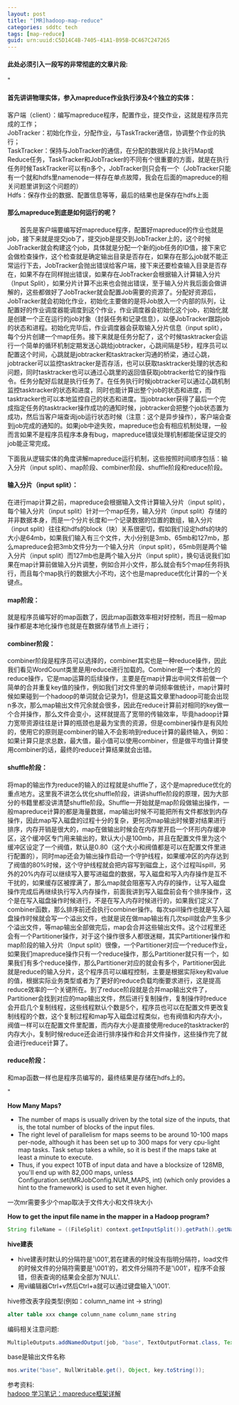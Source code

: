 ```yaml
---
layout: post
title: "[MR]hadoop-map-reduce"
categories: sddtc tech
tags: [map-reduce]
guid: urn:uuid:C5D14C4B-7405-41A1-B95B-DC467C247265
---
```


#### 此处必须引入一段写的非常彻底的文章片段:  
"  
#### 首先讲讲物理实体，参入mapreduce作业执行涉及4个独立的实体：  

客户端（client）：编写mapreduce程序，配置作业，提交作业，这就是程序员完成的工作；  
JobTracker：初始化作业，分配作业，与TaskTracker通信，协调整个作业的执行；  
TaskTracker：保持与JobTracker的通信，在分配的数据片段上执行Map或Reduce任务，TaskTracker和JobTracker的不同有个很重要的方面，就是在执行任务时候TaskTracker可以有n多个，JobTracker则只会有一个（JobTracker只能有一个就和hdfs里namenode一样存在单点故障，我会在后面的mapreduce的相关问题里讲到这个问题的）  
Hdfs：保存作业的数据、配置信息等等，最后的结果也是保存在hdfs上面
　　
#### 那么mapreduce到底是如何运行的呢？  

　　首先是客户端要编写好mapreduce程序，配置好mapreduce的作业也就是job，接下来就是提交job了，提交job是提交到JobTracker上的，这个时候JobTracker就会构建这个job，具体就是分配一个新的job任务的ID值，接下来它会做检查操作，这个检查就是确定输出目录是否存在，如果存在那么job就不能正常运行下去，JobTracker会抛出错误给客户端，接下来还要检查输入目录是否存在，如果不存在同样抛出错误，如果存在JobTracker会根据输入计算输入分片（Input Split），如果分片计算不出来也会抛出错误，至于输入分片我后面会做讲解的，这些都做好了JobTracker就会配置Job需要的资源了。分配好资源后，JobTracker就会初始化作业，初始化主要做的是将Job放入一个内部的队列，让配置好的作业调度器能调度到这个作业，作业调度器会初始化这个job，初始化就是创建一个正在运行的job对象（封装任务和记录信息），以便JobTracker跟踪job的状态和进程。初始化完毕后，作业调度器会获取输入分片信息（input split），每个分片创建一个map任务。接下来就是任务分配了，这个时候tasktracker会运行一个简单的循环机制定期发送心跳给jobtracker，心跳间隔是5秒，程序员可以配置这个时间，心跳就是jobtracker和tasktracker沟通的桥梁，通过心跳，jobtracker可以监控tasktracker是否存活，也可以获取tasktracker处理的状态和问题，同时tasktracker也可以通过心跳里的返回值获取jobtracker给它的操作指令。任务分配好后就是执行任务了。在任务执行时候jobtracker可以通过心跳机制监控tasktracker的状态和进度，同时也能计算出整个job的状态和进度，而tasktracker也可以本地监控自己的状态和进度。当jobtracker获得了最后一个完成指定任务的tasktracker操作成功的通知时候，jobtracker会把整个job状态置为成功，然后当客户端查询job运行状态时候（注意：这个是异步操作），客户端会查到job完成的通知的。如果job中途失败，mapreduce也会有相应机制处理，一般而言如果不是程序员程序本身有bug，mapreduce错误处理机制都能保证提交的job能正常完成。   

下面我从逻辑实体的角度讲解mapreduce运行机制，这些按照时间顺序包括：输入分片（input split）、map阶段、combiner阶段、shuffle阶段和reduce阶段。  

#### 输入分片（input split）：  

在进行map计算之前，mapreduce会根据输入文件计算输入分片（input split），每个输入分片（input split）针对一个map任务，输入分片（input split）存储的并非数据本身，而是一个分片长度和一个记录数据的位置的数组，输入分片（input split）往往和hdfs的block（块）关系很密切，假如我们设定hdfs的块的大小是64mb，如果我们输入有三个文件，大小分别是3mb、65mb和127mb，那么mapreduce会把3mb文件分为一个输入分片（input split），65mb则是两个输入分片（input split）而127mb也是两个输入分片（input split），换句话说我们如果在map计算前做输入分片调整，例如合并小文件，那么就会有5个map任务将执行，而且每个map执行的数据大小不均，这个也是mapreduce优化计算的一个关键点。

#### map阶段：  

就是程序员编写好的map函数了，因此map函数效率相对好控制，而且一般map操作都是本地化操作也就是在数据存储节点上进行；  

#### combiner阶段：  

combiner阶段是程序员可以选择的，combiner其实也是一种reduce操作，因此我们看见WordCount类里是用reduce进行加载的。Combiner是一个本地化的reduce操作，它是map运算的后续操作，主要是在map计算出中间文件前做一个简单的合并重复key值的操作，例如我们对文件里的单词频率做统计，map计算时候如果碰到一个hadoop的单词就会记录为1，但是这篇文章里hadoop可能会出现n多次，那么map输出文件冗余就会很多，因此在reduce计算前对相同的key做一个合并操作，那么文件会变小，这样就提高了宽带的传输效率，毕竟hadoop计算力宽带资源往往是计算的瓶颈也是最为宝贵的资源，但是combiner操作是有风险的，使用它的原则是combiner的输入不会影响到reduce计算的最终输入，例如：如果计算只是求总数，最大值，最小值可以使用combiner，但是做平均值计算使用combiner的话，最终的reduce计算结果就会出错。    

#### shuffle阶段：

将map的输出作为reduce的输入的过程就是shuffle了，这个是mapreduce优化的重点地方。这里我不讲怎么优化shuffle阶段，讲讲shuffle阶段的原理，因为大部分的书籍里都没讲清楚shuffle阶段。Shuffle一开始就是map阶段做输出操作，一般mapreduce计算的都是海量数据，map输出时候不可能把所有文件都放到内存操作，因此map写入磁盘的过程十分的复杂，更何况map输出时候要对结果进行排序，内存开销是很大的，map在做输出时候会在内存里开启一个环形内存缓冲区，这个缓冲区专门用来输出的，默认大小是100mb，并且在配置文件里为这个缓冲区设定了一个阀值，默认是0.80（这个大小和阀值都是可以在配置文件里进行配置的），同时map还会为输出操作启动一个守护线程，如果缓冲区的内存达到了阀值的80%时候，这个守护线程就会把内容写到磁盘上，这个过程叫spill，另外的20%内存可以继续写入要写进磁盘的数据，写入磁盘和写入内存操作是互不干扰的，如果缓存区被撑满了，那么map就会阻塞写入内存的操作，让写入磁盘操作完成后再继续执行写入内存操作，前面我讲到写入磁盘前会有个排序操作，这个是在写入磁盘操作时候进行，不是在写入内存时候进行的，如果我们定义了combiner函数，那么排序前还会执行combiner操作。每次spill操作也就是写入磁盘操作时候就会写一个溢出文件，也就是说在做map输出有几次spill就会产生多少个溢出文件，等map输出全部做完后，map会合并这些输出文件。这个过程里还会有一个Partitioner操作，对于这个操作很多人都很迷糊，其实Partitioner操作和map阶段的输入分片（Input split）很像，一个Partitioner对应一个reduce作业，如果我们mapreduce操作只有一个reduce操作，那么Partitioner就只有一个，如果我们有多个reduce操作，那么Partitioner对应的就会有多个，Partitioner因此就是reduce的输入分片，这个程序员可以编程控制，主要是根据实际key和value的值，根据实际业务类型或者为了更好的reduce负载均衡要求进行，这是提高reduce效率的一个关键所在。到了reduce阶段就是合并map输出文件了，Partitioner会找到对应的map输出文件，然后进行复制操作，复制操作时reduce会开启几个复制线程，这些线程默认个数是5个，程序员也可以在配置文件更改复制线程的个数，这个复制过程和map写入磁盘过程类似，也有阀值和内存大小，阀值一样可以在配置文件里配置，而内存大小是直接使用reduce的tasktracker的内存大小，复制时候reduce还会进行排序操作和合并文件操作，这些操作完了就会进行reduce计算了。

#### reduce阶段：  

和map函数一样也是程序员编写的，最终结果是存储在hdfs上的。    

"  

**How Many Maps?**  

* The number of maps is usually driven by the total size of the inputs, that is, the total number of blocks of the input files.  
* The right level of parallelism for maps seems to be around 10-100 maps per-node, although it has been set up to 300 maps for very cpu-light map tasks. Task setup takes a while, so it is best if the maps take at least a minute to execute.  
* Thus, if you expect 10TB of input data and have a blocksize of 128MB, you'll end up with 82,000 maps, unless Configuration.set(MRJobConfig.NUM_MAPS, int) (which only provides a hint to the framework) is used to set it even higher.  

一次mr需要多少个map取决于文件大小和文件块大小

**How to get the input file name in the mapper in a Hadoop program?**

```java
String fileName = ((FileSplit) context.getInputSplit()).getPath().getName();
```

**hive建表**

* hive建表时默认的分隔符是'\001',若在建表的时候没有指明分隔符，load文件的时候文件的分隔符需要是'\001'的，若文件分隔符不是'\001'，程序不会报错，但表查询的结果会全部为'NULL'.
* 用vi编辑器Ctrl+v然后Ctrl+a就可以通过键盘输入'\001'.

hive修改表字段类型(例如：column_name int -> string)  

```sql
alter table xxx change column_name column_name string
```

编码相关注意问题:  

```java
MultipleOutputs.addNamedOutput(job, "base", TextOutputFormat.class, Text.class, ShowWritable.class);
```
base是输出文件名称  

```java
mos.write("base", NullWritable.get(), Object, key.toString());
```  

参考资料:  
[hadoop 学习笔记：mapreduce框架详解](http://www.cnblogs.com/sharpxiajun/p/3151395.html)
